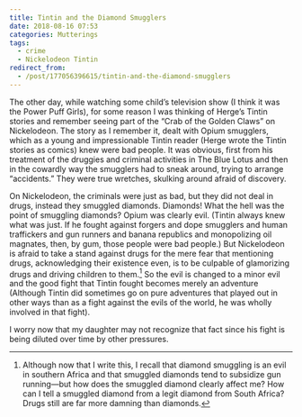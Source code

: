 ```yaml
---
title: Tintin and the Diamond Smugglers
date: 2018-08-16 07:53
categories: Mutterings
tags:
  - crime
  - Nickelodeon Tintin
redirect_from:
  - /post/177056396615/tintin-and-the-diamond-smugglers
---
```

The other day, while watching some child&rsquo;s television show (I think it was the Power Puff Girls), for some reason I was thinking of Herge&rsquo;s Tintin stories and remember seeing part of the “Crab of the Golden Claws” on Nickelodeon. The story as I remember it, dealt with Opium smugglers, which as a young and impressionable Tintin reader (Herge wrote the Tintin stories as comics) knew were bad people. It was obvious, first from his treatment of the druggies and criminal activities in The Blue Lotus and then in the cowardly way the smugglers had to sneak around, trying to arrange “accidents.” They were true wretches, skulking around afraid of discovery.

On Nickelodeon, the criminals were just as bad, but they did not deal in drugs, instead they smuggled diamonds. Diamonds! What the hell was the point of smuggling diamonds? Opium was clearly evil. (Tintin always knew what was just. If he fought against forgers and dope smugglers and human traffickers and gun runners and banana republics and monopolizing oil magnates, then, by gum, those people were bad people.) But Nickelodeon is afraid to take a stand against drugs for the mere fear that mentioning drugs, acknowledging their existence even, is to be culpable of glamorizing drugs and driving children to them.[^1] So the evil is changed to a minor evil and the good fight that Tintin fought becomes merely an adventure (Although Tintin did sometimes go on pure adventures that played out in other ways than as a fight against the evils of the world, he was wholly involved in that fight).

I worry now that my daughter may not recognize that fact since his fight is being diluted over time by other pressures.

[^1]: Although now that I write this, I recall that diamond smuggling is an evil in southern Africa and that smuggled diamonds tend to subsidize gun running—but how does the smuggled diamond clearly affect me? How can I tell a smuggled diamond from a legit diamond from South Africa? Drugs still are far more damning than diamonds.
